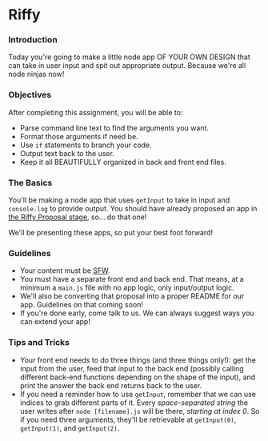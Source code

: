 # Riffy

### Introduction

Today you're going to make a little node app OF YOUR OWN DESIGN that can take in user input and spit out appropriate output. Because we're all node ninjas now!


### Objectives

After completing this assignment, you will be able to:

* Parse command line text to find the arguments you want.
* Format those arguments if need be.
* Use `if` statements to branch your code.
* Output text back to the user.
* Keep it all BEAUTIFULLY organized in back and front end files.


### The Basics

You'll be making a node app that uses `getInput` to take in input and `console.log` to provide output. You should have already proposed an app in [the Riffy Proposal stage](https://github.com/ci-wdi-900/riffy-proposal), so... do that one!

We'll be presenting these apps, so put your best foot forward!


### Guidelines

* Your content must be [SFW](https://en.wikipedia.org/wiki/Not_safe_for_work).
* You must have a separate front end and back end. That means, at a minimum a `main.js` file with no app logic, only input/output logic.
* We'll also be converting that proposal into a proper README for our app. Guidelines on that coming soon!
* If you're done early, come talk to us. We can always suggest ways you can extend your app!


### Tips and Tricks

* Your front end needs to do three things (and three things only!): get the input from the user, feed that input to the back end (possibly calling different back-end functions depending on the shape of the input), and print the answer the back end returns back to the user.
* If you need a reminder how to use `getInput`, remember that we can use indices to grab different parts of it. Every _space-separated string_ the user writes after `node [filename].js` will be there, _starting at index 0_. So if you need three arguments, they'll be retrievable at `getInput(0)`, `getInput(1)`, and `getInput(2)`.
